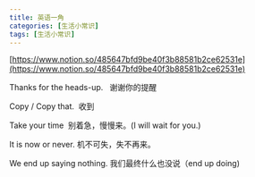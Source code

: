 ```yaml
---
title: 英语一角
categories: [生活小常识]
tags: [生活小常识]
---
```


[https://www.notion.so/485647bfd9be40f3b88581b2ce62531e](https://www.notion.so/485647bfd9be40f3b88581b2ce62531e)


Thanks for the heads-up.   谢谢你的提醒


Copy / Copy that.  收到


Take your time  别着急，慢慢来。(I will wait for you.)


It is now or never. 机不可失，失不再来。


We end up saying nothing. 我们最终什么也没说（end up doing)

